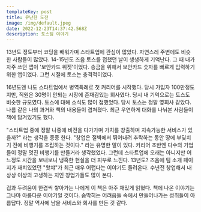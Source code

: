 ```yaml
---
templateKey: post
title: 유난한 도전
image: /img/default.jpeg
date: 2022-12-23T14:37:42.568Z
description: 토스팀 이야기
---
```

13년도 정도부터 코딩을 배워가며 스타트업에 관심이 많았다. 자연스레 주변에도 비슷한 사람들이 많았다. 14-15년도 즈음 토스를 접했던 날이 생생하게 기억난다. 그 때 내가 자주 쓰던 앱이 '보안카드 위젯'이었다. 송금을 위해서 보안카드 숫자를 빠르게 입력하기 위한 앱이었다. 그런 시절에 토스는 충격적이었다. 

16년도엔 나도 스타트업에서 병역특례로 첫 커리어를 시작했다. 당시 가입자 100만정도지만, 직원은 30명이 안되는 시장에 존재감있는 회사였다. 당시 내 기억으로는 토스도 비슷한 규모였다. 토스에 대해 소식도 많이 접했었다. 당시 토스는 정말 옆회사 같았다. 나름 같은 나의 과거와 책의 내용들이 겹쳐졌다. 최근 우연하게 대화를 나눠본 사람들이 책에 담겨있기도 했다.

"스타트업 중에 정말 나중에 비전을 다가가며 가치를 창출하며 지속가능한 서비스가 있을까?" 라는 생각을 종종 한다. "창업은 절벽에서 뛰어내려 추락하는 동안 땅에 부딪치기 전에 비행기를 조립하는 것이다." 라는 유명한 말이 있다. 커리어 초반엔 다수의 기업들이 정말 멋진 비행기를 만들거라 생각했었다. 그런데 스타트업에 오래는 아니지만 어느정도 시간을 보내보니 냉혹한 현실을 더 피부로 느낀다. 13년도? 즈음에 팀 소개 페이지가 재치있었던 "왓챠"가 최근 매우 어렵다는 이야기도 들려온다. 수년전 창업해서 내 상상 이상의 고생하는 지인 창업가들도 많이 본다. 

겁과 두려움이 한겹씩 쌓아가는 나에게 이 책은 아주 재밌게 읽혔다. 책에 나온 이야기는 그나마 아름다운 이야기일 것이다. 숨막히는 어려움들 속에서 만들어나가는 성취들이 아름답다. 정말 역사에 남을 서비스와 회사를 만든 것 같다.